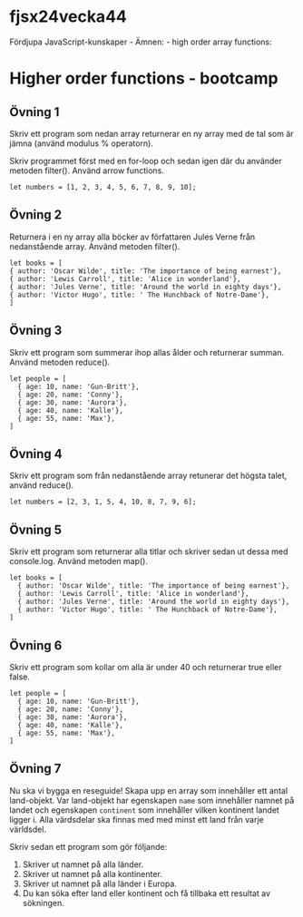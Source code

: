 # fjsx24vecka44

Fördjupa JavaScript-kunskaper - Ämnen: - high order array functions:

# Higher order functions - bootcamp

## Övning 1

Skriv ett program som nedan array returnerar en ny array med de tal som är jämna (använd modulus % operatorn).

Skriv programmet först med en for-loop och sedan igen där du använder metoden filter(). Använd arrow functions.

```
let numbers = [1, 2, 3, 4, 5, 6, 7, 8, 9, 10];
```

## Övning 2

Returnera i en ny array alla böcker av författaren Jules Verne från nedanstående array. Använd metoden filter().

```
let books = [
{ author: 'Oscar Wilde', title: 'The importance of being earnest'},
{ author: 'Lewis Carroll', title: 'Alice in wonderland'},
{ author: 'Jules Verne', title: 'Around the world in eighty days'},
{ author: 'Victor Hugo', title: ' The Hunchback of Notre-Dame'},
]
```

## Övning 3

Skriv ett program som summerar ihop allas ålder och returnerar summan. Använd metoden reduce().

```
let people = [
  { age: 10, name: 'Gun-Britt'},
  { age: 20, name: 'Conny'},
  { age: 30, name: 'Aurora'},
  { age: 40, name: 'Kalle'},
  { age: 55, name: 'Max'},
]
```

## Övning 4

Skriv ett program som från nedanstående array retunerar det högsta talet, använd reduce().

```
let numbers = [2, 3, 1, 5, 4, 10, 8, 7, 9, 6];
```

## Övning 5

Skriv ett program som returnerar alla titlar och skriver sedan ut dessa med console.log. Använd metoden map().

```
let books = [
  { author: 'Oscar Wilde', title: 'The importance of being earnest'},
  { author: 'Lewis Carroll', title: 'Alice in wonderland'},
  { author: 'Jules Verne', title: 'Around the world in eighty days'},
  { author: 'Victor Hugo', title: ' The Hunchback of Notre-Dame'},
]
```

## Övning 6

Skriv ett program som kollar om alla är under 40 och returnerar true eller false.

```
let people = [
  { age: 10, name: 'Gun-Britt'},
  { age: 20, name: 'Conny'},
  { age: 30, name: 'Aurora'},
  { age: 40, name: 'Kalle'},
  { age: 55, name: 'Max'},
]
```

## Övning 7

Nu ska vi bygga en reseguide! Skapa upp en array som innehåller ett antal land-objekt. Var land-objekt har egenskapen `name` som innehåller namnet på landet och egenskapen `continent` som innehåller vilken kontinent landet ligger i. Alla värdsdelar ska finnas med med minst ett land från varje världsdel.

Skriv sedan ett program som gör följande:

1. Skriver ut namnet på alla länder.
2. Skriver ut namnet på alla kontinenter.
3. Skriver ut namnet på alla länder i Europa.
4. Du kan söka efter land eller kontinent och få tillbaka ett resultat av sökningen.
